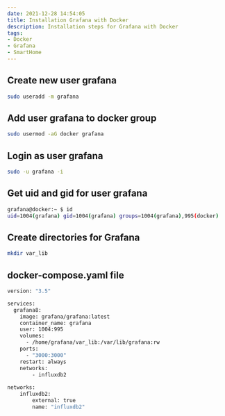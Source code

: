 ```yaml
---
date: 2021-12-28 14:54:05
title: Installation Grafana with Docker
description: Installation steps for Grafana with Docker
tags: 
- Docker
- Grafana
- SmartHome
---
```


## Create new user grafana

~~~bash
sudo useradd -m grafana
~~~

## Add user grafana to docker group

~~~bash
sudo usermod -aG docker grafana
~~~

## Login as user grafana

~~~bash
sudo -u grafana -i
~~~

## Get uid and gid for user grafana

~~~bash
grafana@docker:~ $ id
uid=1004(grafana) gid=1004(grafana) groups=1004(grafana),995(docker)
~~~

## Create directories for Grafana

~~~bash
mkdir var_lib
~~~

## docker-compose.yaml file

~~~bash
version: "3.5"

services:
  grafana8:
    image: grafana/grafana:latest
    container_name: grafana
    user: 1004:995
    volumes:
      - /home/grafana/var_lib:/var/lib/grafana:rw
    ports:
      - "3000:3000"
    restart: always
    networks:
        - influxdb2
        
networks:
    influxdb2:
        external: true
        name: "influxdb2"
~~~
